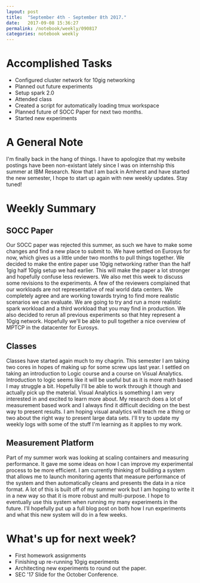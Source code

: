 ```yaml
---
layout: post
title:  "September 4th - September 8th 2017."
date:   2017-09-08 15:36:27
permalink: /notebook/weekly/090817
categories: notebook weekly 
---
```


# Accomplished Tasks

- Configured cluster network for 10gig networking
- Planned out future experiments
- Setup spark 2.0
- Attended class
- Created a script for automatically loading tmux workspace
- Planned future of SOCC Paper for next two months.
- Started new experiments
 

# A General Note

I'm finally back in the hang of things. I have to apologize that my website postings have been non-existant lately since I was on internship this summer at IBM Research. Now that I am back in Amherst and have started the new semester, I hope to start up again with new weekly updates. Stay tuned!

# Weekly Summary

## SOCC Paper

Our SOCC paper was rejected this summer, as such we have to make some changes and find a new place to submit to. We have settled on Eurosys for now, which gives us a little under two months to pull things together. We decided to make the entire paper use 10gig networking rather than the half 1gig half 10gig setup we had earlier. This will make the paper a lot stronger and hopefully confuse less reviewers. We also met this week to discuss some revisions to the experiments. A few of the reviewers complained that our workloads are not representative of real world data centers. We completely agree and are working towards trying to find more realistic scenarios we can evaluate. We are going to try and run a more realistic spark workload and a third workload that you may find in production. We also decided to rerun all previous experiments so that htey represent a 10gig network. Hopefully we'll be able to pull together a nice overview of MPTCP in the datacenter for Eurosys. 

## Classes

Classes have started again much to my chagrin. This semester I am taking two cores in hopes of making up for some screw ups last year. I settled on taking an introduction to Logic course and a course on Visual Analytics. Introduction to logic seems like it will be useful but as it is more math based I may struggle a bit. Hopefully I'll be able to work through it though and actually pick up the material. Visual Analytics is something I am very interested in and excited to learn more about. My research does a lot of measurement based work and I always find it difficult deciding on the best way to present results. I am hoping visual analytics will teach me a thing or two about the right way to present large data sets. I'll try to update my weekly logs with some of the stuff I'm learning as it applies to my work.

## Measurement Platform

Part of my summer work was looking at scaling containers and measuring performance. It gave me some ideas on how I can improve my experimental process to be more efficient. I am currently thinking of building a system that allows me to launch monitoring agents that measure performance of the system and then automatically cleans and presents the data in a nice format. A lot of this is built off of my summer work but I am hoping to write it in a new way so that it is more robust and multi-purpose. I hope to eventually use this system when running my many experiments in the future. I'll hopefully put up a full blog post on both how I run experiments and what this new system will do in a few weeks. 



# What's up for next week?
- First homework assignments
- Finishing up re-running 10gig experiments
- Architecting new experiments to round out the paper.
- SEC '17 Slide for the October Conference.
